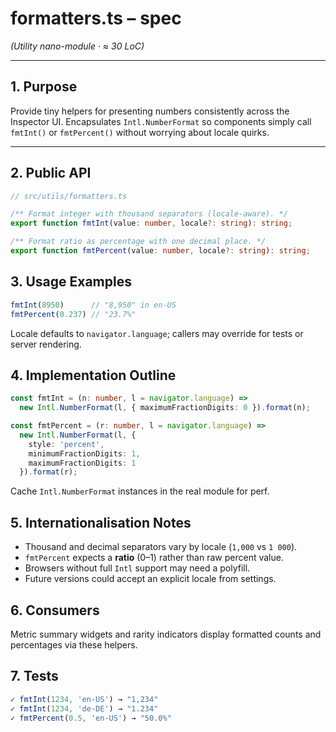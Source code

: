# formatters.ts – spec
*(Utility nano-module · ≈ 30 LoC)*

---

## 1. Purpose

Provide tiny helpers for presenting numbers consistently across the
Inspector UI. Encapsulates `Intl.NumberFormat` so components simply call
`fmtInt()` or `fmtPercent()` without worrying about locale quirks.

---

## 2. Public API

```ts
// src/utils/formatters.ts

/** Format integer with thousand separators (locale-aware). */
export function fmtInt(value: number, locale?: string): string;

/** Format ratio as percentage with one decimal place. */
export function fmtPercent(value: number, locale?: string): string;
```

## 3. Usage Examples

```ts
fmtInt(8950)      // "8,950" in en-US
fmtPercent(0.237) // "23.7%"
```

Locale defaults to `navigator.language`; callers may override for tests or
server rendering.

## 4. Implementation Outline

```ts
const fmtInt = (n: number, l = navigator.language) =>
  new Intl.NumberFormat(l, { maximumFractionDigits: 0 }).format(n);

const fmtPercent = (r: number, l = navigator.language) =>
  new Intl.NumberFormat(l, {
    style: 'percent',
    minimumFractionDigits: 1,
    maximumFractionDigits: 1
  }).format(r);
```

Cache `Intl.NumberFormat` instances in the real module for perf.

## 5. Internationalisation Notes

- Thousand and decimal separators vary by locale (`1,000` vs `1 000`).
- `fmtPercent` expects a **ratio** (0–1) rather than raw percent value.
- Browsers without full `Intl` support may need a polyfill.
- Future versions could accept an explicit locale from settings.

## 6. Consumers
Metric summary widgets and rarity indicators display formatted counts and
percentages via these helpers.

## 7. Tests

```ts
✓ fmtInt(1234, 'en-US') → "1,234"
✓ fmtInt(1234, 'de-DE') → "1.234"
✓ fmtPercent(0.5, 'en-US') → "50.0%"
```
